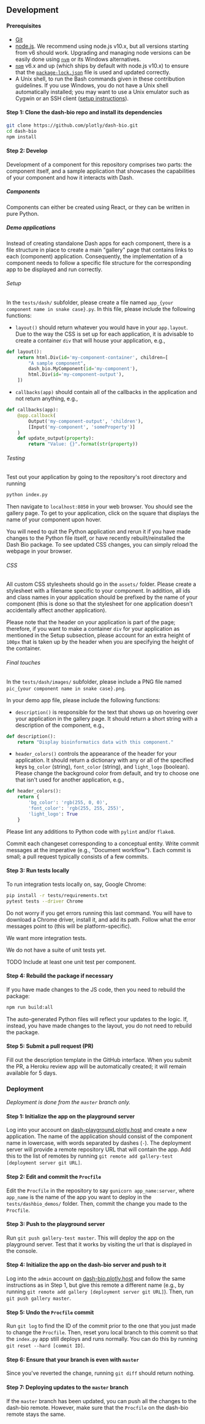 ## Development

#### Prerequisites

- [Git](https://git-scm.com/)
- [node.js](https://nodejs.org/en/). We recommend using node.js v10.x, but all
  versions starting from v6 should work.  Upgrading and managing node versions
  can be easily done using [`nvm`](https://github.com/creationix/nvm) or its
  Windows alternatives.
- [`npm`](https://www.npmjs.com/) v6.x and up (which ships by default with
  node.js v10.x) to ensure that the
  [`package-lock.json`](https://docs.npmjs.com/files/package-lock.json) file is
  used and updated correctly.
- A Unix shell, to run the Bash commands given in these contribution
  guidelines. If you use Windows, you do not have a Unix shell automatically
  installed; you may want to use a Unix emulator such as Cygwin or an SSH
  client
  ([setup instructions](http://faculty.smu.edu/reynolds/unixtut/windows.html)).

#### Step 1: Clone the dash-bio repo and install its dependencies

```bash
git clone https://github.com/plotly/dash-bio.git
cd dash-bio
npm install
```

#### Step 2: Develop

Development of a component for this repository comprises two parts:
the component itself, and a sample application that showcases the capabilities
of your component and how it interacts with Dash.

##### Components
Components can either be created using React, or they can be written in pure
Python.

##### Demo applications 
Instead of creating standalone Dash apps for each component, there is a file
structure in place to create a main "gallery" page that contains links to each
(component) application. Consequently, the implementation of a component needs
to follow a specific file structure for the corresponding app to be displayed
and run correctly.

###### Setup
In the `tests/dash/` subfolder, please create a file named
`app_{your component name in snake case}.py`. In this file, please include the
following functions:

* `layout()` should return whatever you would have in your `app.layout`. Due to
the way the CSS is set up for each application, it is advisable to create a
container `div` that will house your application, e.g.,
```python
def layout(): 
    return html.Div(id='my-component-container', children=[
        "A sample component", 
        dash_bio.MyComponent(id='my-component'),
        html.Div(id='my-component-output'),
    ])
```
* `callbacks(app)` should contain all of the callbacks in the application and
not return anything, e.g.,
```python 
def callbacks(app):
    @app.callback(
        Output('my-component-output', 'children'),
        [Input('my-component', 'someProperty')]
    )
    def update_output(property): 
        return "Value: {}".format(str(property))
```

###### Testing
Test out your application by going to the repository's root directory and
running

```bash
python index.py 
```
Then navigate to `localhost:8050` in your web browser. You should see the
gallery page. To get to your application, click on the square that displays the
name of your component upon hover.

You will need to quit the Python application and rerun it if you have made
changes to the Python file itself, or have recently rebuilt/reinstalled the
Dash Bio package. To see updated CSS changes, you can simply reload the webpage
in your browser.

###### CSS
All custom CSS stylesheets should go in the `assets/` folder. Please create a
stylesheet with a filename specific to your component. In addition, all ids and
class names in your application should be prefixed by the name of your
component (this is done so that the stylesheet for one application doesn't
accidentally affect another application).

Please note that the header on your application is part of the page; therefore,
if you want to make a container `div` for your application as mentioned in the
Setup subsection, please account for an extra height of `100px` that is taken
up by the header when you are specifying the height of the container.

###### Final touches 
In the `tests/dash/images/` subfolder, please include a PNG file named
`pic_{your component name in snake case}.png`.

In your demo app file, please include the following functions:
* `description()` is responsible for the text that shows up on hovering over
your application in the gallery page. It should return a short string with a
description of the component, e.g.,
```python
def description():
    return "Display bioinformatics data with this component."
```
* `header_colors()` controls the appearance of the header for your application.
It should return a dictionary with any or all of the specified keys `bg_color`
(string), `font_color` (string), and `light_logo` (boolean). Please change the
background color from default, and try to choose one that isn't used for
another application, e.g.,
```python 
def header_colors(): 
    return {
        'bg_color': 'rgb(255, 0, 0)',
        'font_color': 'rgb(255, 255, 255)',
        'light_logo': True
    }
```

Please lint any additions to Python code with `pylint` and/or `flake8`.

Commit each changeset corresponding to a conceptual entity.
Write commit messages at the imperative (e.g., "Document workflow").
Each commit is small; a pull request typically consists of a few commits.

#### Step 3: Run tests locally

To run integration tests locally on, say, Google Chrome:
```bash
pip install -r tests/requirements.txt
pytest tests --driver Chrome
```
Do not worry if you get errors running this last command. You will have to
download a Chrome driver, install it, and add its path. Follow what the error
messages point to (this will be platform-specific).

We want more integration tests.

We do not have a suite of unit tests yet.

TODO Include at least one unit test per component.

#### Step 4: Rebuild the package if necessary

If you have made changes to the JS code, then you need to rebuild the package:

```bash
npm run build:all
```

The auto-generated Python files will reflect your updates to the logic.
If, instead, you have made changes to the layout, you do not need to rebuild
the package.

#### Step 5: Submit a pull request (PR)

Fill out the description template in the GitHub interface.
When you submit the PR, a Heroku review app will be automatically created; it
will remain available for 5 days.


### Deployment 

*Deployment is done from the `master` branch only.*

#### Step 1: Initialize the app on the playground server
Log into your account on
[dash-playground.plotly.host](dash-playground.plotly.host) and create
a new application. The name of the application should consist of the
component name in lowercase, with words separated by dashes (`-`). The
deployment server will provide a remote repository URL that will
contain the app. Add this to the list of remotes by running `git
remote add gallery-test [deployment server git URL]`.

#### Step 2: Edit and commit the `Procfile`
Edit the `Procfile` in the repository to say `gunicorn
app_name:server`, where `app_name` is the name of the app you want to
deploy in the `tests/dashbio_demos/` folder. Then, commit the change
you made to the `Procfile`.

#### Step 3: Push to the playground server
Run `git push gallery-test master`. This will deploy the app on the
playground server. Test that it works by visiting the url that is
displayed in the console.

#### Step 4: Initialize the app on the dash-bio server and push to it 
Log into the `admin` account on
[dash-bio.plotly.host](dash-bio.plotly.host) and follow the same
instructions as in Step 1, but give this remote a different name
(e.g., by running `git remote add gallery [deployment server git
URL]`). Then, run `git push gallery master`.

#### Step 5: Undo the `Procfile` commit 
Run `git log` to find the ID of the commit prior to the one that you
just made to change the `Procfile`. Then, reset yoru local branch to
this commit so that the `index.py` app still deploys and runs
normally. You can do this by running `git reset --hard [commit ID]`.

#### Step 6: Ensure that your branch is even with `master` 
Since you've reverted the change, running `git diff` should return
nothing.

#### Step 7: Deploying updates to the `master` branch
If the `master` branch has been updated, you can push all the changes to the dash-bio remote. However, make sure that the `Procfile` on the dash-bio remote stays the same. 
